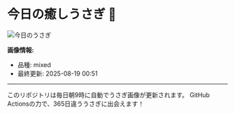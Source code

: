 # 今日の癒しうさぎ 🐰

![今日のうさぎ](https://firebasestorage.googleapis.com/v0/b/rabbitdb-9370d.appspot.com/o/rabbits%2F3e6f0380?alt=media&token=04036805-8807-4749-9636-4216ec980ece)

**画像情報:**
- 品種: mixed
- 最終更新: 2025-08-19 00:51

---

このリポジトリは毎日朝9時に自動でうさぎ画像が更新されます。
GitHub Actionsの力で、365日違ううさぎに出会えます！
